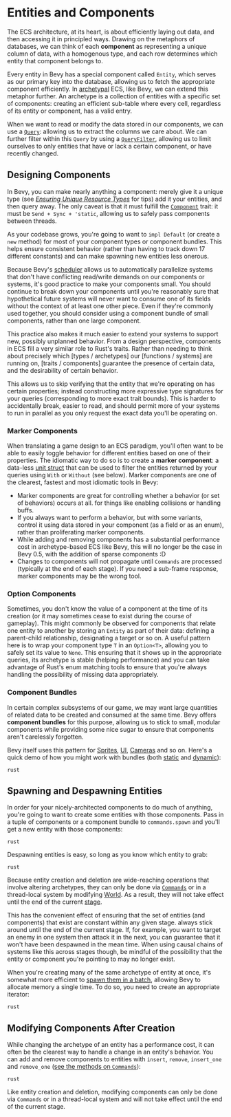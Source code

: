 # Entities and Components

The ECS architecture, at its heart, is about efficiently laying out data, and then accessing it in principled ways.
Drawing on the metaphors of databases, we can think of each **component** as representing a unique column of data, with a homogenous type, and each row determines which entity that component belongs to.

Every entity in Bevy has a special component called `Entity`, which serves as our primary key into the database, allowing us to fetch the appropriate component efficiently. In [archetypal](internals/archetypes.md) ECS, like Bevy, we can extend this metaphor further. An archetype is a collection of entities with a specific set of components: creating an efficient sub-table where every cell, regardless of its entity or component, has a valid entry.

When we want to read or modify the data stored in our components, we can use a [`Query`](https://docs.rs/bevy/0.4.0/bevy/ecs/struct.Query.html): allowing us to extract the columns we care about. We can further filter within this `Query` by using a [`QueryFilter`](https://docs.rs/bevy/0.4.0/bevy/ecs/trait.QueryFilter.html), allowing us to limit ourselves to only entities that have or lack a certain component, or have recently changed.

## Designing Components

In Bevy, you can make nearly anything a component: merely give it a unique type (see [*Ensuring Unique Resource Types*](resources.html#ensuring-unique-resource-types) for tips) add it your entities, and then query away. 
The only caveat is that it must fulfill the [`Component`](https://docs.rs/bevy/0.4.0/bevy/ecs/trait.Component.html) trait: it must be `Send + Sync + 'static`, allowing us to safely pass components between threads.

As your codebase grows, you're going to want to `impl Default` (or create a `new` method) for most of your component types or component bundles. 
This helps ensure consistent behavior (rather than having to track down 17 different constants) and can make spawning new entities less onerous.

Because Bevy's [scheduler](timing/scheduling.md) allows us to automatically parallelize systems that don't have conflicting read/write demands on our components or systems, it's good practice to make your components small. 
You should continue to break down your components until you're reasonably sure that hypothetical future systems will never want to consume one of its fields without the context of at least one other piece. 
Even if they're commonly used together, you should consider using a component bundle of small components, rather than one large component.

This practice also makes it much easier to extend your systems to support new, possibly unplanned behavior. 
From a design perspective, components in ECS fill a very similar role to Rust's traits. 
Rather than needing to think about precisely which [types / archetypes] our [functions / systems] are running on, [traits / components] guarantee the presence of certain data, and the desirability of certain behavior.

This allows us to skip verifying that the entity that we're operating on has certain properties; instead constructing more expressive type signatures for your queries (corresponding to more exact trait bounds). 
This is harder to accidentally break, easier to read, and should permit more of your systems to run in parallel as you only request the exact data you'll be operating on.

### Marker Components

When translating a game design to an ECS paradigm, you'll often want to be able to easily toggle behavior for different entities based on one of their properties.
 The idiomatic way to do so is to create a **marker component**: a data-less [unit struct](https://doc.rust-lang.org/rust-by-example/custom_types/structs.html) that can be used to filter the entities returned by your queries using `With` or `Without` (see below). 
 Marker components are one of the clearest, fastest and most idiomatic tools in Bevy:

 - Marker components are great for controlling whether a behavior (or set of behaviors) occurs at all. for things like enabling collisions or handling buffs.
 - If you always want to perform a behavior, but with some variants, control it using data stored in your component (as a field or as an enum), rather than proliferating marker components.
 - While adding and removing components has a substantial performance cost in archetype-based ECS like Bevy, this will no longer be the case in Bevy 0.5, with the addition of sparse components :D
 - Changes to components will not propagate until `Commands` are processed (typically at the end of each stage). If you need a sub-frame response, marker components may be the wrong tool.

### Option Components

Sometimes, you don't know the value of a component at the time of its creation (or it may sometimes cease to exist during the course of gameplay). 
This might commonly be observed for components that relate one entity to another by storing an `Entity` as part of their data: defining a parent-child relationship, designating a target or so on. 
A useful pattern here is to wrap your component type `T` in an `Option<T>`, allowing you to safely set its value to `None`.
This ensuring that it shows up in the appropriate queries, its archetype is stable (helping performance) and you can take advantage of Rust's enum matching tools to ensure that you're always handling the possibility of missing data appropriately.

### Component Bundles

In certain complex subsystems of our game, we may want large quantities of related data to be created and consumed at the same time.
Bevy offers **component bundles** for this purpose, allowing us to stick to small, modular components while providing some nice sugar to ensure that components aren't carelessly forgotten.

Bevy itself uses this pattern for [Sprites](../graphics/assets-sprites.md), [UI](../ui/_index.md), [Cameras](../graphics/cameras.md) and so on. Here's a quick demo of how you might work with bundles (both [static](https://docs.rs/bevy/0.4.0/bevy/ecs/trait.Bundle.html) and [dynamic](https://docs.rs/bevy/0.4.0/bevy/ecs/trait.DynamicBundle.html)):

```rust ```

## Spawning and Despawning Entities

In order for your nicely-architected components to do much of anything, you're going to want to create some entities with those components.
Pass in a tuple of components or a component bundle to `commands.spawn` and you'll get a new entity with those components:

```rust ```

Despawning entities is easy, so long as you know which entity to grab:

```rust ```

Because entity creation and deletion are wide-reaching operations that involve altering archetypes, they can only be done via [`Commands`](communication/commands.md) or in a thread-local system by modifying [World](). 
As a result, they will not take effect until the end of the current [stage](timing/stages.md).

This has the convenient effect of ensuring that the set of entities (and components) that exist are constant within any given stage. always stick around until the end of the current stage. 
If, for example, you want to target an enemy in one system then attack it in the next, you can guarantee that it won't have been despawned in the mean time.
When using causal chains of systems like this across stages though, be mindful of the possibility that the entity or component you're pointing to may no longer exist.

When you're creating many of the same archetype of entity at once, it's somewhat more efficient to [spawn them in a batch](https://docs.rs/bevy/0.4.0/bevy/ecs/struct.Commands.html#method.spawn_batch), allowing Bevy to allocate memory a single time. To do so, you need to create an appropriate iterator:

```rust```

## Modifying Components After Creation

While changing the archetype of an entity has a performance cost, it can often be the clearest way to handle a change in an entity's behavior.
You can add and remove components to entities with `insert`, `remove`, `insert_one` and `remove_one` ([see the methods on `Commands`](https://docs.rs/bevy/0.4.0/bevy/ecs/struct.Commands.html#method.insert)):

```rust```

Like entity creation and deletion, modifying components can only be done via `Commands` or in a thread-local system and will not take effect until the end of the current stage.
